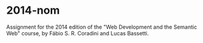2014-nom
========

Assignment for the 2014 edition of the "Web Development and the Semantic Web" course, by Fábio S. R. Coradini and Lucas Bassetti.
